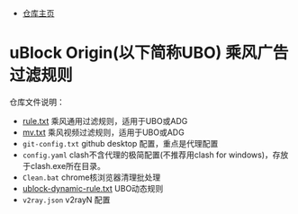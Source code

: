 - [仓库主页](https://github.com/xinggsf/Adblock-Plus-Rule)

# uBlock Origin(以下简称UBO) 乘风广告过滤规则

仓库文件说明：
- [rule.txt](https://raw.githubusercontent.com/xinggsf/Adblock-Plus-Rule/master/rule.txt)  乘风通用过滤规则，适用于UBO或ADG
- [mv.txt](https://raw.githubusercontent.com/xinggsf/Adblock-Plus-Rule/master/mv.txt)    乘风视频过滤规则，适用于UBO或ADG
- `git-config.txt`   github desktop 配置，重点是代理配置
- `config.yaml`   clash不含代理的极简配置(不推荐用clash for windows)，存放于clash.exe所在目录。
- `Clean.bat`  chrome核浏览器清理批处理
- [ublock-dynamic-rule.txt](https://raw.githubusercontent.com/xinggsf/Adblock-Plus-Rule/master/ublock-dynamic-rule.txt)  UBO动态规则
- `v2ray.json`  v2rayN 配置

